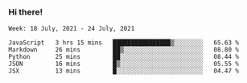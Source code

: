 ### Hi there!

<!--START_SECTION:waka-->
```text
Week: 18 July, 2021 - 24 July, 2021

JavaScript   3 hrs 15 mins   ████████████████▒░░░░░░░░   65.63 % 
Markdown     26 mins         ██▒░░░░░░░░░░░░░░░░░░░░░░   08.80 % 
Python       25 mins         ██░░░░░░░░░░░░░░░░░░░░░░░   08.44 % 
JSON         16 mins         █▒░░░░░░░░░░░░░░░░░░░░░░░   05.55 % 
JSX          13 mins         █░░░░░░░░░░░░░░░░░░░░░░░░   04.47 % 
```
<!--END_SECTION:waka-->
